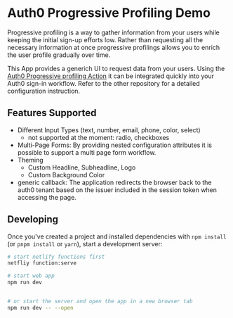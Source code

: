 # Auth0 Progressive Profiling Demo

Progressive profiling is a way to gather information from your users while keeping the initial sign-up efforts low. Rather than requesting all the necessary information at once progressive profilings allows you to enrich the user profile gradually over time.

This App provides a generich UI to request data from your users. Using the [Auth0 Progressive profiling Action](https://github.com/felixcolaci/auth0-progressive-profiling-action) it can be integrated quickly into your Auth0 sign-in workflow. Refer to the other repository for a detailed configuration instruction.

## Features Supported

- Different Input Types (text, number, email, phone, color, select)
  - not supported at the moment: radio, checkboxes
- Multi-Page Forms: By providing nested configuration attributes it is possible to support a multi page form workflow.
- Theming
  - Custom Headline, Subheadline, Logo
  - Custom Background Color
- generic callback: The application redirects the browser back to the auth0 tenant based on the issuer included in the session token when accessing the page.

## Developing

Once you've created a project and installed dependencies with `npm install` (or `pnpm install` or `yarn`), start a development server:


```bash
# start netlify functions first
netfliy function:serve

# start web app
npm run dev


# or start the server and open the app in a new browser tab
npm run dev -- --open
```
